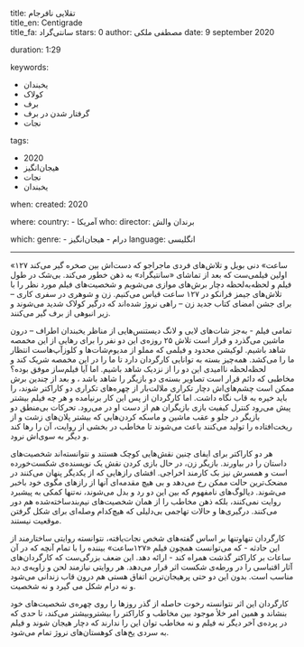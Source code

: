 
title: تقلایی نافرجام  
title_en: Centigrade  
title_fa: سانتی‌گراد 
stars: 0
author: مصطفی ملکی
date: 9 september 2020

duration: 1:29

keywords:
  - یخبندان
  - کولاک
  - برف
  - گرفتار شدن در برف
  - نجات  

tags:
  - 2020
  - هیجان‌انگیز
  - نجات
  - یخبندان 

when:
  created: 2020

where:
  country:
    - آمریکا
who:
  director: برندان والش

which:
  genre:
    - درام
    - هیجان‌انگیز
  language: انگلیسی

---

«۱۲۷ ساعت» دنی بویل و تلاش‌های فردی ماجراجو که دست‌اش بین صخره گیر می‌کند اولین فیلمی‌ست که بعد از تماشای «سانتیگراد» به ذهن خطور می‌کند. بی‌شک در طول فیلم و لحظه‌به‌لحظه دچار برش‌های موازی می‌شویم و شخصیت‌های فیلم مورد نظر را با تلاش‌های جیمز فرانکو در ۱۲۷ ساعت قیاس می‌کنیم. زن و شوهری در سفری کاری – برای جشن امضای کتاب جدید زن – راهی نروژ شده‌اند که درگیر کولاک شدید می‌شوند و زیر انبوهی از برف گیر می‌کنند. 

تمامی فیلم - به‌جز شات‌های لایی و لانگ دیستنس‌هایی از مناظر یخبندان اطراف – درون ماشین می‌گذرد و قرار است تلاش ۲۵ روزه‌ی این دو نفر را برای رهایی از این مخمصه شاهد باشیم. لوکیشن محدود و فیلمی که مملو از مدیوم‌شات‌ها و کلوزآپ‌هاست انتظار ما را می‌کشد. همه‌چیز بسته به توانایی کارگردان دارد تا ما را در این مخمصه شریک کند و لحظه‌لحظه ناامیدی این دو را از نزدیک شاهد باشیم. اما آیا فیلم‌ساز موفق بوده؟ مخاطبی که دائم قرار است تصاویر بسته‌ی دو بازیگر را شاهد باشد ، و بعد از چندین برش ممکن است چشم‌های‌اش دچار تکراری ملالت‌بار از چهره‌های تکراری دو کاراکتر شوند، را باید خیره به قاب نگاه داشت. اما کارگردان از پس این کار برنیامده و هر چه فیلم بیشتر پیش می‌رود کنترل کیفیت بازی بازیگران هم از دست او در می‌رود. تحرکات بی‌منطق دو بازیگر در جلو و عقب ماشین و ماسکه کردن‌هایی که بیشتر پلان‌های زشت و از ریخت‌افتاده را تولید می‌کنند باعث می‌شوند تا مخاطب در بخشی از روایت، آن را رها کند و دیگر به سوی‌اش نرود. 

هر دو کاراکتر برای ایفای چنین نقش‌هایی کوچک هستند و نتوانسته‌اند شخصیت‌های داستان را در بیاورند. بازیگر زن، در حال بازی کردن نقش یک نویسنده‌‌ی شکست‌خورده است و همسرش نیز بک کارمند اخراجی. افشای رازهایی که از یکدیگر پنهان می‌کنند در مضحک‌ترین حالت ممکن رخ می‌دهد و بی هیچ مقدمه‌ای آنها از رازهای مگوی خود باخبر می‌شوند. دیالوگ‌های نامفهوم که بین این دو رد و بدل می‌شوند، نه‌تنها کمکی به پیشبرد روایت نمی‌کنند، بلکه ذهن مخاطب را از همان شخصیت‌های نیم‌بند‌ساخته‌شده هم دور می‌کنند. درگیری‌ها و حالات تهاجمی بی‌دلیلی که هیچ‌کدام وصله‌ای برای شکل گرفتن موقعیت نیستند. 

کارگردان تنها‌و‌تنها بر اساس گفته‌های شخص نجات‌یافته، نتوانسته روایتی ساختارمند از این حادثه - که می‌توانست همچون فیلم «۱۲۷ساعت» بیننده را با تمام آنچه که در آن ساعات بر کاراکتر گذشت همراه کند - ارائه دهد. این ضعف بزرگی‌ست که کارگردان‌های آثار اقتباسی را در ورطه‌ی شکست اثر قرار می‌دهد. هر روایتی نیازمند لحن و زاویه‌ی دید مناسب است. بدون این دو حتی پرهیجان‌ترین اتفاق هستی هم درون قاب زندانی می‌شود  و نه درام شکل می گیرد و نه شخصیت. 

کارگردان این اثر نتوانسته رخوت حاصله از گذر روزها را روی چهره‌ی شخصیت‌های خود بنشاند و همین امر خلأ موجود بین مخاطب و کاراکتر را بیشتر‌وبیشتر می‌کند، تا حدی که در پرده‌ی آخر دیگر نه فیلم و نه مخاطب توان این را ندارند که دچار هیجان شوند و فیلم به سردی یخ‌های کوهستان‌های نروژ تمام می‌شود.